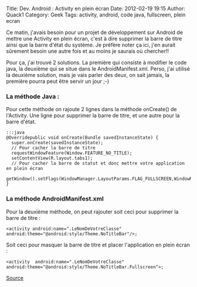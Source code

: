 Title: Dev. Android : Activity en plein écran
Date: 2012-02-19 19:15
Author: Quack1
Category: Geek
Tags: activity, android, code java, fullscreen, plein ecran

Ce matin, j'avais besoin pour un projet de développement sur Android de
mettre une Activity en plein écran, c'est à dire supprimer la barre de
titre ainsi que la barre d'état du système. Je préfère noter ça ici,
j'en aurait sûrement besoin une autre fois et au moins je saurais où
chercher!!

Pour ça, j'ai trouvé 2 solutions. La première qui consiste à modifier le
code java, la deuxième qui se situe dans le AndroidManifest.xml. Perso,
j'ai utilisé la deuxième solution, mais je vais parler des deux, on sait
jamais, la première pourra peut être servir un jour ;-)

### La méthode Java :

Pour cette méthode on rajoute 2 lignes dans la méthode onCreate() de
l'Activity. Une ligne pour supprimer la barre de titre, et une autre
pour la barre d'état.

	:::java
	@Overridepublic void onCreate(Bundle savedInstanceState) {
	  super.onCreate(savedInstanceState);
	  // Pour cacher la barre de titre
	  requestWindowFeature(Window.FEATURE_NO_TITLE);
	  setContentView(R.layout.tabs1);
	  // Pour cacher la barre de statut et donc mettre votre application en plein écran
	  getWindow().setFlags(WindowManager.LayoutParams.FLAG_FULLSCREEN,WindowManager.LayoutParams.FLAG_FULLSCREEN);
	}

### La méthode AndroidManifest.xml

Pour la deuxième méthode, on peut rajouter soit ceci pour supprimer la
barre de titre :


    <activity android:name=".LeNomDeVotreClasse" android:theme="@android:style/Theme.NoTitleBar"/>;


Soit ceci pour masquer la barre de titre et placer l'application en
plein écran :


    <activity  android:name=".LeNomDeVotreClasse" android:theme="@android:style/Theme.NoTitleBar.Fullscreen">;


[Source][]

  [Source]: http://www.tutomobile.fr/afficher-son-application-android-en-plein-ecran-tutoriel-android-n%C2%B013/30/07/2010/ "http://www.tutomobile.fr/afficher-son-application-android-en-plein-ecran-tutoriel-android-n%C2%B013/30/07/2010/"
